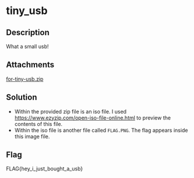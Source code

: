 # tiny_usb

## Description

What a small usb!

## Attachments

[for-tiny-usb.zip](https://github.com/rstacks/WaniCTF2024-writeup/blob/master/Forensics/tiny_usb/attachments/for-tiny-usb.zip)

## Solution

- Within the provided zip file is an iso file. I used https://www.ezyzip.com/open-iso-file-online.html
to preview the contents of this file.
- Within the iso file is another file called <code>FLAG.PNG</code>. The flag
appears inside this image file.

## Flag

FLAG{hey_i_just_bought_a_usb}
